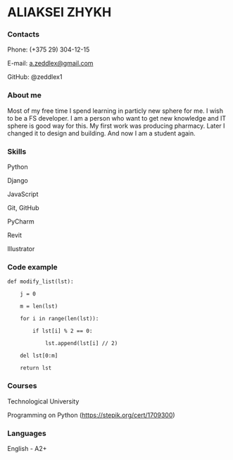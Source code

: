 # ALIAKSEI ZHYKH

### Contacts
Phone: (+375 29) 304-12-15

E-mail: a.zeddlex@gmail.com

GitHub: @zeddlex1

### About me
Most of my free time I spend learning in particly new sphere for me. I wish to be a FS developer. I am a person who want to get new knowledge and IT sphere is good way for this. My first work was producing pharmacy. Later I changed it to design and building. And now I am a student again.

### Skills
Python

Django

JavaScript

Git, GitHub

PyCharm

Revit

Illustrator

### Code example
```
def modify_list(lst):

    j = 0
    
    m = len(lst)
    
    for i in range(len(lst)):
    
        if lst[i] % 2 == 0:
        
            lst.append(lst[i] // 2)
            
    del lst[0:m]
    
    return lst
```
   
### Courses
Technological University

Programming on Python (https://stepik.org/cert/1709300)


### Languages
English - A2+
